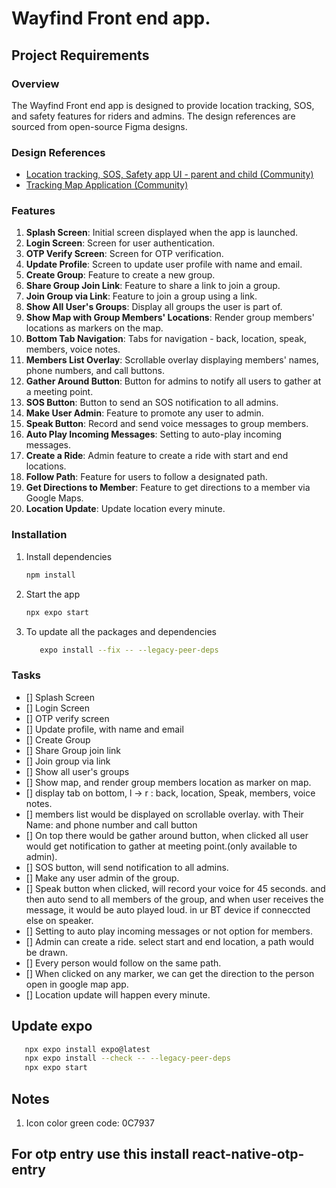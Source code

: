 # Wayfind Front end app.


## Project Requirements

### Overview

The Wayfind Front end app is designed to provide location tracking, SOS, and safety features for riders and admins. The design references are sourced from open-source Figma designs.

### Design References

- [Location tracking, SOS, Safety app UI - parent and child (Community)](https://www.figma.com/design/CPtQiQwniN46WdT4bexH9V/Location-tracking%2C-SOS%2C-Safety-app-UI---parent-and-child-(Community)?node-id=504-1858)
- [Tracking Map Application (Community)](https://www.figma.com/design/GLSc6Lyt3yDreilAcfdPdF/Tracking-Map-Application-(Community)?node-id=1-3&p=f&t=gNYFJBMWpi5O9999-0)

### Features

1. **Splash Screen**: Initial screen displayed when the app is launched.
2. **Login Screen**: Screen for user authentication.
3. **OTP Verify Screen**: Screen for OTP verification.
4. **Update Profile**: Screen to update user profile with name and email.
5. **Create Group**: Feature to create a new group.
6. **Share Group Join Link**: Feature to share a link to join a group.
7. **Join Group via Link**: Feature to join a group using a link.
8. **Show All User's Groups**: Display all groups the user is part of.
9. **Show Map with Group Members' Locations**: Render group members' locations as markers on the map.
10. **Bottom Tab Navigation**: Tabs for navigation - back, location, speak, members, voice notes.
11. **Members List Overlay**: Scrollable overlay displaying members' names, phone numbers, and call buttons.
12. **Gather Around Button**: Button for admins to notify all users to gather at a meeting point.
13. **SOS Button**: Button to send an SOS notification to all admins.
14. **Make User Admin**: Feature to promote any user to admin.
15. **Speak Button**: Record and send voice messages to group members.
16. **Auto Play Incoming Messages**: Setting to auto-play incoming messages.
17. **Create a Ride**: Admin feature to create a ride with start and end locations.
18. **Follow Path**: Feature for users to follow a designated path.
19. **Get Directions to Member**: Feature to get directions to a member via Google Maps.
20. **Location Update**: Update location every minute.




### Installation

1. Install dependencies

   ```bash
   npm install
   ```

2. Start the app

   ```bash
   npx expo start
   ```
3. To update all the packages and dependencies
   ```bash
      expo install --fix -- --legacy-peer-deps
   ```

### Tasks

- [] Splash Screen
- [] Login Screen
- [] OTP verify screen
- [] Update profile, with name and email
- [] Create Group
- [] Share Group join link
- [] Join group via link
- [] Show all user's groups
- [] Show map, and render group members location as marker on map.
- [] display tab on bottom, l -> r : back, location, Speak, members, voice notes.
- [] members list would be displayed on scrollable overlay. with Their Name: and phone number and call button
- [] On top there would be gather around button, when clicked all user would get notification to gather at meeting point.(only available to admin).
- [] SOS button, will send notification to all admins.
- [] Make any user admin of the group.
- [] Speak button when clicked, will record your voice for 45 seconds. and then auto send to all members of the group, and when user receives the message, it would be auto played loud. in ur BT device if conneccted else on speaker.
- [] Setting to auto play incoming messages or not option for members.
- [] Admin can create a ride. select start and end location, a path would be drawn.
- [] Every person would follow on the same path.
- [] When clicked on any marker, we can get the direction to the person open in google map app.
- [] Location update will happen every minute.



## Update expo

```bash
   npx expo install expo@latest
   npx expo install --check -- --legacy-peer-deps
   npx expo start
```


## Notes

1. Icon color green code: 0C7937



## For otp entry use this install react-native-otp-entry